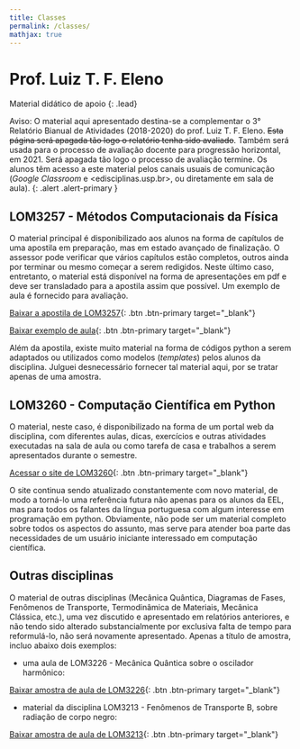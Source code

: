 ```yaml
---
title: Classes
permalink: /classes/
mathjax: true
---
```


# Prof. Luiz T. F. Eleno

Material didático de apoio
{: .lead}

 <span class='badge badge-pill badge-warning'>Aviso:</span> O material aqui apresentado destina-se a complementar o 3° Relatório Bianual de Atividades (2018-2020) do prof. Luiz T. F. Eleno. ~~Esta página será apagada tão logo o relatório tenha sido avaliado~~. Também será usada para o processo de avaliação docente para progressão horizontal, em 2021. Será apagada tão logo o processo de avaliação termine. Os alunos têm acesso a este material pelos canais usuais de comunicação (*Google Classroom* e <edisciplinas.usp.br>, ou diretamente em sala de aula). 
{: .alert .alert-primary }

## LOM3257 - Métodos Computacionais da Física

O material principal é disponibilizado aos alunos na forma de capítulos de uma apostila em preparação, mas em estado avançado de finalização. O assessor pode verificar que vários capítulos estão completos, outros ainda por terminar ou mesmo começar a serem redigidos. Neste último caso, entretanto, o material está disponível na forma de apresentações em pdf e deve ser transladado para a apostila assim que possível. Um exemplo de aula é fornecido para avaliação.

[Baixar a apostila de LOM3257]({{site.baseurl}}/assets/classes/MetCompPhys-Eleno.pdf){: .btn .btn-primary target="\_blank"}

[Baixar exemplo de aula]({{site.baseurl}}/assets/classes/Aula-Zeros.pdf){: .btn .btn-primary target="\_blank"}

Além da apostila, existe muito material na forma de códigos python a serem adaptados ou utilizados como modelos (*templates*) pelos alunos da disciplina. Julguei desnecessário fornecer tal material aqui, por se tratar apenas de uma amostra.

## LOM3260 - Computação Científica em Python

O material, neste caso, é disponibilizado na forma de um portal web da disciplina, com diferentes aulas, dicas, exercícios e outras atividades executadas na sala de aula ou como tarefa de casa e trabalhos a serem apresentados durante o semestre.

[Acessar o site de LOM3260](https://python.computeel.org){: .btn .btn-primary target="\_blank"}

O site continua sendo atualizado constantemente com novo material, de modo a torná-lo uma referência futura não apenas para os alunos da EEL, mas para todos os falantes da língua portuguesa com algum interesse em programação em python. Obviamente, não pode ser um material completo sobre todos os aspectos do assunto, mas serve para atender boa parte das necessidades de um usuário iniciante interessado em computação científica.

## Outras disciplinas

O material de outras disciplinas (Mecânica Quântica, Diagramas de Fases, Fenômenos de Transporte, Termodinâmica de Materiais, Mecânica Clássica, etc.), uma vez discutido e apresentado em relatórios anteriores, e não tendo sido alterado substancialmente por exclusiva falta de tempo para reformulá-lo, não será novamente apresentado. Apenas a título de amostra, incluo abaixo dois exemplos:

- uma aula de LOM3226 - Mecânica Quântica sobre o oscilador harmônico:

[Baixar amostra de aula de LOM3226]({{site.baseurl}}/assets/classes/Osc-harm-algebr.pdf){: .btn .btn-primary target="\_blank"}

-   material da disciplina LOM3213 - Fenômenos de Transporte B, sobre radiação de corpo negro:

[Baixar amostra de aula de LOM3213]({{site.baseurl}}/assets/classes/CorpoNegro.pdf){: .btn .btn-primary target="\_blank"}
